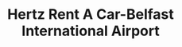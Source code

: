 ---
title: "Hertz Rent A Car-Belfast International Airport"
address: "Hertz Rent A Car-Belfast International Airport, Terminal Building Belfast International Airport, Crumlin, Antrim, BT29 4DW"
tel: "+44 (0)28 9442 2533"
county: "Antrim"
category: "Car Hire"
type: "Content"
lat: "54.62057876586914"
lng: "-6.216598987579346"
---
